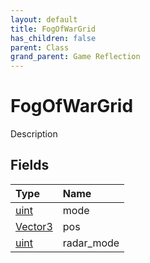 ```yaml
---
layout: default
title: FogOfWarGrid
has_children: false
parent: Class
grand_parent: Game Reflection
---
```

# FogOfWarGrid
Description 

## Fields

| Type | Name |
|:-------------|:--------------|
| [uint](/docs/game-reflection/components/uint) | mode |
| [Vector3](/docs/game-reflection/classes/vector3) | pos |
| [uint](/docs/game-reflection/components/uint) | radar_mode |


